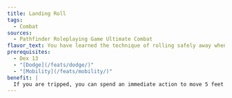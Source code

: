 ```yaml
---
title: Landing Roll
tags:
  - Combat
sources:
  - Pathfinder Roleplaying Game Ultimate Combat
flavor_text: You have learned the technique of rolling safely away when an enemy trips you.
prerequisites:
  - Dex 13
  - "[Dodge](/feats/dodge/)"
  - "[Mobility](/feats/mobility/)"
benefit: |
  If you are tripped, you can spend an immediate action to move 5 feet without provoking an attack of opportunity. This does not count as taking a 5-foot step. You fall prone after this movement.
---
```



